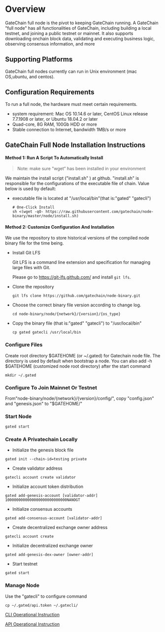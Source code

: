 # Overview

GateChain full node is the pivot to keeping GateChain running. A GateChain "full node" has all functionalities of GateChain, including building a local testnet,  and joining  a public testnet  or mainnet. It also supports downloading onchain block data, validating and executing  business logic, observing consensus information, and more

## Supporting Platforms
GateChain full nodes currently can run in Unix environment (mac OS,ubuntu, and centos).

## Configuration Requirements
To run a full node, the hardware must meet certain requirements.

- system requirement: Mac OS 10.14.6 or later, CentOS Linux release 7.7.1908 or later, or Ubuntu 18.04.2 or later	
-  Quad-core, 8G RAM, 100Gb  HDD or more
-  Stable connection to Internet, bandwidth 1MB/s  or more
 
## GateChain Full Node Installation Instructions 
#### Method 1: Run A Script To Automatically Install
  > Note:  make sure "wget” has been installed in your environment
  
We maintain the install script  ("install.sh" ) at github.  "install.sh" is responsible for the configurations  of the executable file of chain. Value below is used by default:

- executable file is located at "/usr/local/bin"(that is:"gated" "gatecli")

	```
	# One-Click Install 
	sh <(wget -qO- https://raw.githubusercontent.com/gatechain/node-binary/master/node/install.sh)
	```
	
#### Method 2: Customize Configuration And Installation
We use the repository  to store historical versions of  the compiled node binary file for the time being. 

- Install Git LFS

  Git LFS is a command line extension and specification for managing large files with Git.

  Please go to https://git-lfs.github.com/ and install `git lfs`.

- Clone the repository
	
	```
	git lfs clone https://github.com/gatechain/node-binary.git
	```
- Choose the correct binary file version according to change log.

	```
	cd node-binary/node/{network}/{version}/{os_type}
	```
- Copy the binary file (that is:"gated" "gatecli") to "/usr/local/bin"
	
	```
	cp gated gatecli /usr/local/bin
	```

### Configure Files

Create root directory  $GATEHOME (or ~/.gated) for Gatechain node file.  The directory is used by default when bootstrap a node. You can also add -h $GATEHOME (customized node root directory) after the start command

	
	mkdir ~/.gated


### Configure  To Join Mainnet Or Testnet
From"node-binary/node/{network}/{version}/config/", copy "config.json"  and "genesis.json"  to "$GATEHOME/"

### Start Node

```bash
gated start
```

### Create A Privatechain Locally  

- Initialize the genesis block file
```
gated init --chain-id=testing private
```

- Create validator address
```
gatecli account create validator
```
- Initialize account token distribution 
```
gated add-genesis-account [validator-addr] 1000000000000000000000000000NANOGT
```
- Initialize consensus accounts
```
gated add-consensus-account [validator-addr]
```
- Create decentralized exchange owner address
``` 
gatecli account create
```
- Initialize  decentralized exchange owner
```
gated add-genesis-dex-owner [owner-addr]
```

- Start testnet
```
gated start
```

### Manage Node
Use the "gatecli" to configure command

	cp ~/.gated/api.token ~/.gatecli/

[CLI Operational Instruction](./cli/README.md)

[API Operational Instruction](./API/README.md)

